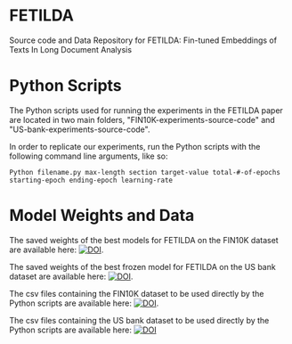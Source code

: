 # FETILDA
 Source code and Data Repository for FETILDA: Fin-tuned Embeddings of Texts In Long Document Analysis
 
# Python Scripts

The Python scripts used for running the experiments in the FETILDA paper are located in two main folders, "FIN10K-experiments-source-code" and "US-bank-experiments-source-code".

In order to replicate our experiments, run the Python scripts with the following command line arguments, like so:
```console
Python filename.py max-length section target-value total-#-of-epochs starting-epoch ending-epoch learning-rate
```
# Model Weights and Data

The saved weights of the best models for FETILDA on the FIN10K dataset are available here: [![DOI](https://zenodo.org/badge/DOI/10.5281/zenodo.5847105.svg)](https://doi.org/10.5281/zenodo.5847105).

The saved weights of the best frozen model for FETILDA on the US bank dataset are available here: [![DOI](https://zenodo.org/badge/DOI/10.5281/zenodo.5847335.svg)](https://doi.org/10.5281/zenodo.5847335).

The csv files containing the FIN10K dataset to be used directly by the Python scripts are available here: [![DOI](https://zenodo.org/badge/DOI/10.5281/zenodo.5849849.svg)](https://doi.org/10.5281/zenodo.5849849).

The csv files containing the US bank dataset to be used directly by the Python scripts are available here: [![DOI](https://zenodo.org/badge/DOI/10.5281/zenodo.5879185.svg)](https://doi.org/10.5281/zenodo.5879185)
